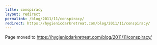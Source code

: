 ```yaml
---
title: conspiracy
layout: redirect
permalink: /blog/2011/11/conspiracy/
redirect: https://hygienicdarkretreat.com/blog/2011/11/conspiracy/
---
```


Page moved to <https://hygienicdarkretreat.com/blog/2011/11/conspiracy/>

